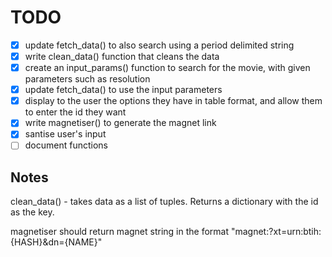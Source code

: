 # TODO


- [x] update fetch_data() to also search using a period delimited string
- [x] write clean_data() function that cleans the data
- [x] create an input_params() function to search for the movie, with given parameters such as resolution
- [x] update fetch_data() to use the input parameters
- [x] display to the user the options they have in table format, and allow them to enter the id they want
- [x] write magnetiser() to generate the magnet link
- [x] santise user's input
- [ ] document functions

## Notes

clean_data() - takes data as a list of tuples. Returns a dictionary with the id as the key.

magnetiser should return magnet string in the format "magnet:?xt=urn:btih:{HASH}&dn={NAME}"
